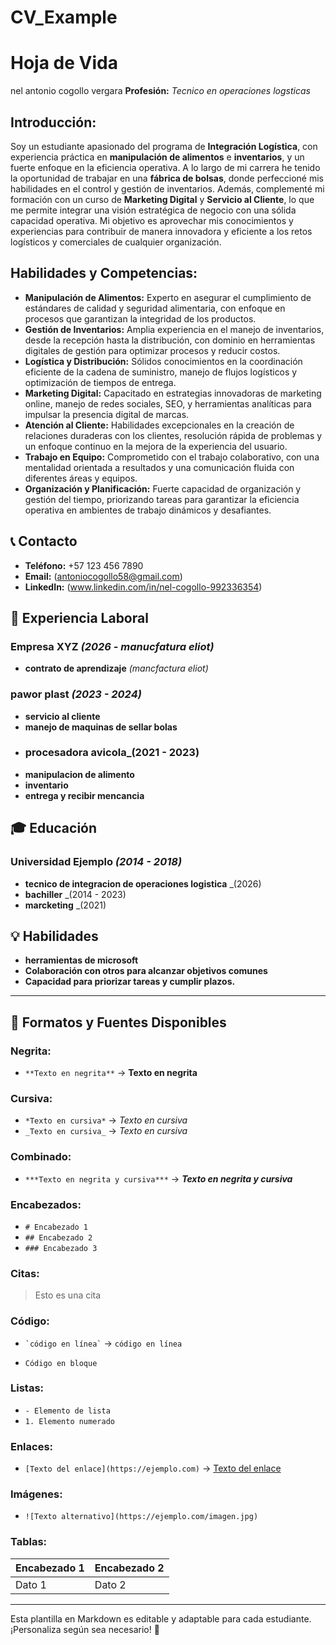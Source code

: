 # CV_Example
# Hoja de Vida

nel antonio cogollo vergara 
**Profesión:** _Tecnico en operaciones logsticas_

## Introducción:

Soy un estudiante apasionado del programa de **Integración Logística**, con experiencia práctica en **manipulación de alimentos** e **inventarios**, y un fuerte enfoque en la eficiencia operativa. A lo largo de mi carrera he tenido la oportunidad de trabajar en una **fábrica de bolsas**, donde perfeccioné mis habilidades en el control y gestión de inventarios. Además, complementé mi formación con un curso de **Marketing Digital** y **Servicio al Cliente**, lo que me permite integrar una visión estratégica de negocio con una sólida capacidad operativa. Mi objetivo es aprovechar mis conocimientos y experiencias para contribuir de manera innovadora y eficiente a los retos logísticos y comerciales de cualquier organización.

## Habilidades y Competencias:

- **Manipulación de Alimentos:** Experto en asegurar el cumplimiento de estándares de calidad y seguridad alimentaria, con enfoque en procesos que garantizan la integridad de los productos.
- **Gestión de Inventarios:** Amplia experiencia en el manejo de inventarios, desde la recepción hasta la distribución, con dominio en herramientas digitales de gestión para optimizar procesos y reducir costos.
- **Logística y Distribución:** Sólidos conocimientos en la coordinación eficiente de la cadena de suministro, manejo de flujos logísticos y optimización de tiempos de entrega.
- **Marketing Digital:** Capacitado en estrategias innovadoras de marketing online, manejo de redes sociales, SEO, y herramientas analíticas para impulsar la presencia digital de marcas.
- **Atención al Cliente:** Habilidades excepcionales en la creación de relaciones duraderas con los clientes, resolución rápida de problemas y un enfoque continuo en la mejora de la experiencia del usuario.
- **Trabajo en Equipo:** Comprometido con el trabajo colaborativo, con una mentalidad orientada a resultados y una comunicación fluida con diferentes áreas y equipos.
- **Organización y Planificación:** Fuerte capacidad de organización y gestión del tiempo, priorizando tareas para garantizar la eficiencia operativa en ambientes de trabajo dinámicos y desafiantes.


## 📞 Contacto
- **Teléfono:** +57 123 456 7890
- **Email:** (antoniocogollo58@gmail.com)
- **LinkedIn:** (www.linkedin.com/in/nel-cogollo-992336354)

## 🏢 Experiencia Laboral
### **Empresa XYZ** _(2026 - manucfatura eliot)_
- **contrato de aprendizaje** _(mancfactura eliot)_

### **pawor plast** _(2023 - 2024)_
- **servicio al cliente**
- **manejo de maquinas de sellar bolas**
- ### **procesadora avicola**_(2021 - 2023)
- **manipulacion de alimento**
- **inventario**
- **entrega y recibir mencancia**

## 🎓 Educación
### **Universidad Ejemplo** _(2014 - 2018)_
- **tecnico de integracion de operaciones logistica** _(2026)
- **bachiller** _(2014 - 2023)
- **marcketing** _(2021)
  

## 💡 Habilidades
- **herramientas de microsoft**
- **Colaboración con otros para alcanzar objetivos comunes**
- **Capacidad para priorizar tareas y cumplir plazos.**

---

## 🎨 Formatos y Fuentes Disponibles

### **Negrita:**
- `**Texto en negrita**` → **Texto en negrita**

### **Cursiva:**
- `*Texto en cursiva*` → *Texto en cursiva*
- `_Texto en cursiva_` → _Texto en cursiva_

### **Combinado:**
- `***Texto en negrita y cursiva***` → ***Texto en negrita y cursiva***

### **Encabezados:**
- `# Encabezado 1`
- `## Encabezado 2`
- `### Encabezado 3`

### **Citas:**
> Esto es una cita

### **Código:**
- `` `código en línea` `` → `código en línea`
- ```
  Código en bloque
  ```

### **Listas:**
- `- Elemento de lista`
- `1. Elemento numerado`

### **Enlaces:**
- `[Texto del enlace](https://ejemplo.com)` → [Texto del enlace](https://ejemplo.com)

### **Imágenes:**
- `![Texto alternativo](https://ejemplo.com/imagen.jpg)`

### **Tablas:**
| Encabezado 1 | Encabezado 2 |
|-------------|-------------|
| Dato 1     | Dato 2      |

---

Esta plantilla en Markdown es editable y adaptable para cada estudiante. ¡Personaliza según sea necesario! 🎯

